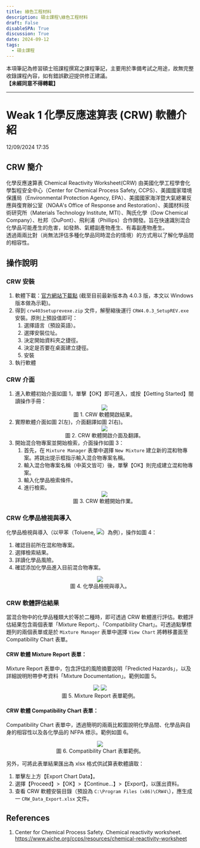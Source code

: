 ```yaml
---
title: 綠色工程材料
description: 碩士課程\綠色工程材料
draft: False
disableSPA: True
discussion: True
date: 2024-09-12
tags:
  - 碩士課程
---
```

本項筆記為修習碩士班課程撰寫之課程筆記，主要用於準備考試之用途，故無完整收錄課程內容，如有錯誤歡迎提供修正建議。   
**【未經同意不得轉載】**  

---
# Weak 1 化學反應速算表 (CRW) 軟體介紹 
12/09/2024 17:35
## CRW 簡介
化學反應速算表 Chemical Reactivity Worksheet(CRW) 由美國化學工程學會化學製程安全中心（Center for Chemical Process Safety, CCPS）、美國國家環境保護局（Environmental Protection Agency, EPA）、美國國家海洋暨大氣總署反應與復育辦公室（NOAA's Office of Response and Restoration）、美國材料技術研究所（Materials Technology Institute, MTI）、陶氏化學（Dow Chemical Company）、杜邦（DuPont）、飛利浦（Phillips）合作開發。旨在快速識別混合化學品可能產生的危害，如發熱、氣體副產物產生、有毒副產物產生。  
透過兩兩比對（尚無法評估多種化學品同時混合的情境）的方式用以了解化學品間的相容性。

## 操作說明
### CRW 安裝
1. 軟體下載：[官方網站下載點](https://www.aiche.org/ccps/resources/downloadinstall) (截至目前最新版本為 4.0.3 版，本文以 Windows 版本做為示範)。
2. 得到 `crw403setuprevexe.zip` 文件，解壓縮後運行 `CRW4.0.3_SetupREV.exe` 安裝。原則上預設值即可：
   1. 選擇語言（預設英語）。
   2. 選擇安裝位址。
   3. 決定開始資料夾之捷徑。
   4. 決定是否要在桌面建立捷徑。
   5. 安裝
3. 執行軟體
### CRW 介面
1. 進入軟體初始介面如圖 1，單擊【OK】即可進入，或按【Getting Started】閱讀操作手冊：
   <center><img style = "max-height: 500px;" src="綠色工程材料_20240912_CRW_1.avif" /></center>
   <center>圖 1. CRW 軟體開啟結果。</center>
2. 實際軟體介面如圖 2(左)，介面翻譯如圖 2(右)。
   <center><img style = "max-height: 500px;" src="綠色工程材料_20240912_CRW_2.avif" /></center>
   <center>圖 2. CRW 軟體開啟介面及翻譯。</center>
3. 開始混合物專案並開始檢索，介面操作如圖 3：
   1. 首先，在 `Mixture Manager` 表單中選擇 `New Mixture` 建立新的混和物專案。將跳出提示框指示輸入混合物專案名稱。
   2. 輸入混合物專案名稱（中英文皆可）後，單擊【OK】則完成建立混和物專案。
   3. 輸入化學品檢索條件。
   4. 進行檢索。
   <center><img style = "max-height: 500px;" src="綠色工程材料_20240912_CRW_3.gif" /></center>
   <center>圖 3. CRW 軟體開始作業。</center>
### CRW 化學品檢視與導入
化學品檢視與導入（以甲苯（Toluene, <img style = "max-height:14pt;margin-top: 0px;margin-bottom: 0px;" src="https://img.shields.io/badge/CAS_Number-108--88--3-blue"/>）為例），操作如圖 4：  
1. 確認目前所在混和物專案。
2. 選擇檢索結果。
3. 詳讀化學品風險。
4. 確認添加化學品進入目前混合物專案。
<center><img style = "max-height: 500px;" src="綠色工程材料_20240912_CRW_4.avif" /></center>
<center>圖 4. 化學品檢視與導入。</center>

### CRW 軟體評估結果
當混合物中的化學品種類大於等於二種時，即可透過 CRW 軟體進行評估。軟體評估結果包含兩個表單「Mixture Report」、「Compatibility Chart」。可透過點擊標題列的兩個表單或是於 `Mixture Manager` 表單中選擇 `View Chart` 將轉移畫面至 Compatibility Chart 表單。
#### CRW 軟體 Mixture Report 表單：
Mixture Report 表單中，包含評估的風險摘要說明「Predicted Hazards」，以及詳細說明附帶參考資料「Mixture Documentation」。範例如圖 5。
<center><img style = "max-height: 500px;" src="綠色工程材料_20240912_CRW_5.1.avif" />
<img style = "max-height: 500px;" src="綠色工程材料_20240912_CRW_5.2.avif" /></center>
<center>圖 5. Mixture Report 表單範例。</center>

#### CRW 軟體 Compatibility Chart 表單：  
Compatibility Chart 表單中，透過簡明的兩兩比較圖說明化學品間、化學品與自身的相容性以及各化學品的 NFPA 標示。範例如圖 6。
<center><img style = "max-height: 500px;" src="綠色工程材料_20240912_CRW_6.avif" /></center>
<center>圖 6. Compatibility Chart 表單範例。</center>

另外，可將此表單結果匯出為 xlsx 格式供試算表軟體讀取：  
1. 單擊左上方【Export Chart Data】。
2. 選擇【Proceed】>【OK】>【Continue...】>【Export】，以匯出資料。
3. 查看 CRW 軟體安裝目錄（預設為 `C:\Program Files (x86)\CRW4\`），應生成一 `CRW_Data_Export.xlsx` 文件。

## References
1. Center for Chemical Process Safety. Chemical reactivity worksheet.  https://www.aiche.org/ccps/resources/chemical-reactivity-worksheet 